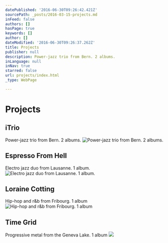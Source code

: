 ```yaml
---
datePublished: '2016-06-30T09:26:42.421Z'
sourcePath: _posts/2016-03-15-projects.md
inFeed: false
authors: []
hasPage: true
keywords: []
author: []
dateModified: '2016-06-30T09:26:37.262Z'
title: Projects
publisher: null
description: Power-jazz trio from Bern. 2 albums.
inLanguage: null
inNav: true
starred: false
url: projects/index.html
_type: WebPage

---
```

# Projects

## iTrio

Power-jazz trio from Bern. 2 albums.
![Power-jazz trio from Bern. 2 albums.](https://s3-us-west-2.amazonaws.com/the-grid-img/p/5655ad208622191822ccee2a1d5c2f49e31aeee1.jpg)

## Espresso From Hell

Electro jazz duo from Lausanne. 1 album.
![Electro jazz duo from Lausanne. 1 album.](https://s3-us-west-2.amazonaws.com/the-grid-img/p/70eb1d9e6450400b15616d53cd00594ca46d727a.jpg)

## Loraine Cotting

Hip-hop and r&b from Fribourg. 1 album
![Hip-hop and r&b from Fribourg. 1 album](https://s3-us-west-2.amazonaws.com/the-grid-img/p/88cd31a420e0f604aec5fca96846b8cfccf1a491.jpg)

## Time Grid

Progressive metal from the Geneva Lake. 1 album
![](https://s3-us-west-2.amazonaws.com/the-grid-img/p/9fa301523bffb51746a00f5285d0b95149971559.jpg)